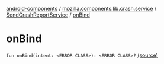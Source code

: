 [android-components](../../index.md) / [mozilla.components.lib.crash.service](../index.md) / [SendCrashReportService](index.md) / [onBind](./on-bind.md)

# onBind

`fun onBind(intent: <ERROR CLASS>): <ERROR CLASS>?` [(source)](https://github.com/mozilla-mobile/android-components/blob/master/components/lib/crash/src/main/java/mozilla/components/lib/crash/service/SendCrashReportService.kt#L65)